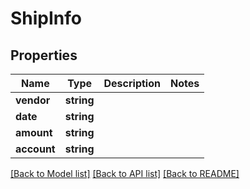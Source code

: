 # ShipInfo

## Properties
Name | Type | Description | Notes
------------ | ------------- | ------------- | -------------
**vendor** | **string** |  | 
**date** | **string** |  | 
**amount** | **string** |  | 
**account** | **string** |  | 

[[Back to Model list]](../../README.md#documentation-for-models) [[Back to API list]](../../README.md#documentation-for-api-endpoints) [[Back to README]](../../README.md)

